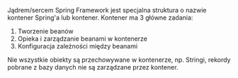 Jądrem/sercem Spring Framework jest specjalna struktura o nazwie kontener Spring'a lub kontener.
Kontener ma 3 główne zadania:
1. Tworzenie beanów
2. Opieka i zarządzanie beanami w kontenerze
3. Konfiguracja zależności między beanami

Nie wszystkie obiekty są przechowywane w kontenerze, np. Stringi, rekordy pobrane z bazy danych nie są zarządzane przez kontener.